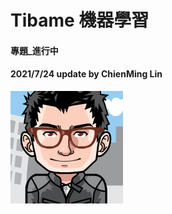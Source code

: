 # Tibame 機器學習

#### 專題_進行中

#### 2021/7/24 update by ChienMing Lin

![image](https://github.com/babymlin/TQC_AI_Licence/blob/main/Q.png?raw=true)











